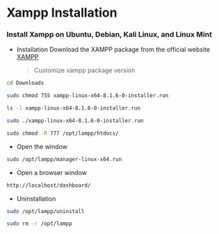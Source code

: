 # Xampp Installation

### Install Xampp on Ubuntu, Debian, Kali Linux, and Linux Mint

- Installation
    Download the XAMPP package from the official website [XAMPP](https://www.apachefriends.org/index.html)

    > Customize xampp package version

```bash
cd Downloads
```
```bash
sudo chmod 755 xampp-linux-x64-8.1.6-0-installer.run
```
```bash
ls -l xampp-linux-x64-8.1.6-0-installer.run
```
```bash
sudo ./xampp-linux-x64-8.1.6-0-installer.run
```
```bash
sudo chmod -R 777 /opt/lampp/htdocs/
```

- Open the window
```bash
sudo /opt/lampp/manager-linux-x64.run
```

- Open a browser window
```bash
http://localhost/dashboard/
```

- Uninstallation
```bash
sudo /opt/lampp/uninstall
```
```bash
sudo rm -r /opt/lampp
```